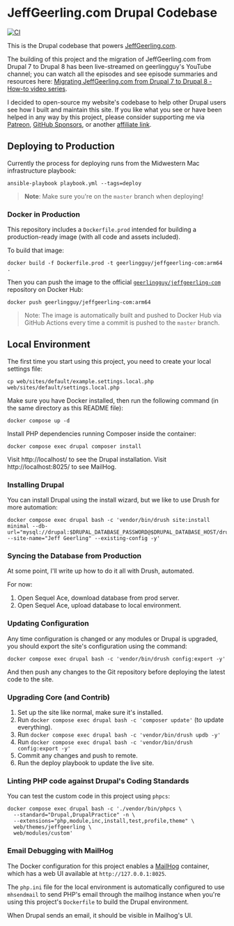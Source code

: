 # JeffGeerling.com Drupal Codebase

[![CI](https://github.com/geerlingguy/jeffgeerling-com/workflows/CI/badge.svg?branch=master&event=push)](https://github.com/geerlingguy/jeffgeerling-com/actions?query=workflow%3ACI)

This is the Drupal codebase that powers [JeffGeerling.com](https://www.jeffgeerling.com).

The building of this project and the migration of JeffGeerling.com from Drupal 7 to Drupal 8 has been live-streamed on geerlingguy's YouTube channel; you can watch all the episodes and see episode summaries and resources here: [Migrating JeffGeerling.com from Drupal 7 to Drupal 8 - How-to video series](https://www.jeffgeerling.com/blog/2020/migrating-jeffgeerlingcom-drupal-7-drupal-8-how-video-series).

I decided to open-source my website's codebase to help other Drupal users see how I built and maintain this site. If you like what you see or have been helped in any way by this project, please consider supporting me via [Patreon](https://www.patreon.com/geerlingguy), [GitHub Sponsors](https://github.com/sponsors/geerlingguy), or another [affiliate link](https://www.jeffgeerling.com/affiliates).

## Deploying to Production

Currently the process for deploying runs from the Midwestern Mac infrastructure playbook:

    ansible-playbook playbook.yml --tags=deploy

> **Note**: Make sure you're on the `master` branch when deploying!

### Docker in Production

This repository includes a `Dockerfile.prod` intended for building a production-ready image (with all code and assets included).

To build that image:

    docker build -f Dockerfile.prod -t geerlingguy/jeffgeerling-com:arm64 .

Then you can push the image to the official [`geerlingguy/jeffgeerling-com`](https://hub.docker.com/r/geerlingguy/jeffgeerling-com) repository on Docker Hub:

    docker push geerlingguy/jeffgeerling-com:arm64

> Note: The image is automatically built and pushed to Docker Hub via GitHub Actions every time a commit is pushed to the `master` branch.

## Local Environment

The first time you start using this project, you need to create your local settings file:

    cp web/sites/default/example.settings.local.php web/sites/default/settings.local.php

Make sure you have Docker installed, then run the following command (in the same directory as this README file):

    docker compose up -d

Install PHP dependencies running Composer inside the container:

    docker compose exec drupal composer install

Visit http://localhost/ to see the Drupal installation. Visit http://localhost:8025/ to see MailHog.

### Installing Drupal

You can install Drupal using the install wizard, but we like to use Drush for more automation:

    docker compose exec drupal bash -c 'vendor/bin/drush site:install minimal --db-url="mysql://drupal:$DRUPAL_DATABASE_PASSWORD@$DRUPAL_DATABASE_HOST/drupal" --site-name="Jeff Geerling" --existing-config -y'

### Syncing the Database from Production

At some point, I'll write up how to do it all with Drush, automated.

For now:

  1. Open Sequel Ace, download database from prod server.
  2. Open Sequel Ace, upload database to local environment.

### Updating Configuration

Any time configuration is changed or any modules or Drupal is upgraded, you should export the site's configuration using the command:

    docker compose exec drupal bash -c 'vendor/bin/drush config:export -y'

And then push any changes to the Git repository before deploying the latest code to the site.

### Upgrading Core (and Contrib)

  1. Set up the site like normal, make sure it's installed.
  2. Run `docker compose exec drupal bash -c 'composer update'` (to update everything).
  3. Run `docker compose exec drupal bash -c 'vendor/bin/drush updb -y'`
  4. Run `docker compose exec drupal bash -c 'vendor/bin/drush config:export -y'`
  5. Commit any changes and push to remote.
  6. Run the deploy playbook to update the live site.

### Linting PHP code against Drupal's Coding Standards

You can test the custom code in this project using `phpcs`:

    docker compose exec drupal bash -c './vendor/bin/phpcs \
      --standard="Drupal,DrupalPractice" -n \
      --extensions="php,module,inc,install,test,profile,theme" \
      web/themes/jeffgeerling \
      web/modules/custom'

### Email Debugging with MailHog

The Docker configuration for this project enables a [MailHog](https://github.com/mailhog/MailHog) container, which has a web UI available at `http://127.0.0.1:8025`.

The `php.ini` file for the local environment is automatically configured to use `mhsendmail` to send PHP's email through the mailhog instance when you're using this project's `Dockerfile` to build the Drupal environment.

When Drupal sends an email, it should be visible in Mailhog's UI.
